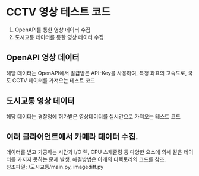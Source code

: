 # CCTV 영상 테스트 코드
1. OpenAPI를 통한 영상 데이터 수집
2. 도시교통 데이터를 통한 영상 데이터 수집

## OpenAPI 영상 데이터
해당 데이터는 OpenAPI에서 발급받은 API-Key를 사용하여, 특정 좌표의 고속도로, 국도 CCTV 데이터를 가져오는 테스트 코드

## 도시교통 영상 데이터
해당 데이터는 경찰청에 허가받은 영상데이터를 실시간으로 가져오는 테스트 코드

## 여러 클라이언트에서 카메라 데이터 수집.
데이터를 받고 가공하는 시간과 I/O 렉, CPU 스케쥴링 등 다양한 요소에 의해 같은 데이터를 가지지 못하는 문제 발생.
해결방법은 아래의 디렉토리의 코드를 참조.  
참조파일: /도시교통/main.py, imagediff.py